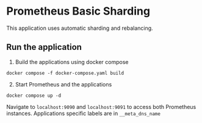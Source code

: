 # Prometheus Basic Sharding

This application uses automatic sharding and rebalancing.

## Run the application

1. Build the applications using docker compose

```
docker compose -f docker-compose.yaml build
```

2. Start Prometheus and the applications

```
docker compose up -d
```

Navigate to `localhost:9090` and `localhost:9091` to access both Prometheus instances. 
Applications specific labels are in `__meta_dns_name`


